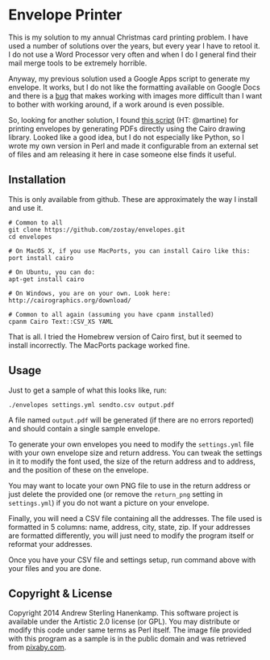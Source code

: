 # Envelope Printer

This is my solution to my annual Christmas card printing problem. I have used a
number of solutions over the years, but every year I have to retool it. I do not
use a Word Processor very often and when I do I general find their mail merge
tools to be extremely horrible.

Anyway, my previous solution used a Google Apps script to generate my envelope.
It works, but I do not like the formatting available on Google Docs and there is
a
[bug](https://code.google.com/p/google-apps-script-issues/issues/detail?id=1612)
that makes working with images more difficult than I want to bother with working
around, if a work around is even possible.

So, looking for another solution, I found [this
script](https://github.com/martine/envelope) (HT: @martine) for printing
envelopes by generating PDFs directly using the Cairo drawing library. Looked
like a good idea, but I do not especially like Python, so I wrote my own version
in Perl and made it configurable from an external set of files and am releasing
it here in case someone else finds it useful.

## Installation

This is only available from github. These are approximately the way I install
and use it.

    # Common to all
    git clone https://github.com/zostay/envelopes.git
    cd envelopes

    # On MacOS X, if you use MacPorts, you can install Cairo like this:
    port install cairo

    # On Ubuntu, you can do:
    apt-get install cairo

    # On Windows, you are on your own. Look here: http://cairographics.org/download/

    # Common to all again (assuming you have cpanm installed)
    cpanm Cairo Text::CSV_XS YAML

That is all. I tried the Homebrew version of Cairo first, but it seemed to
install incorrectly. The MacPorts package worked fine.

## Usage

Just to get a sample of what this looks like, run:

    ./envelopes settings.yml sendto.csv output.pdf

A file named `output.pdf` will be generated (if there are no errors reported)
and should contain a single sample envelope.

To generate your own envelopes you need to modify the `settings.yml` file with
your own envelope size and return address. You can tweak the settings in it to
modify the font used, the size of the return address and to address, and the
position of these on the envelope.

You may want to locate your own PNG file to use in the return address or just
delete the provided one (or remove the `return_png` setting in `settings.yml`)
if you do not want a picture on your envelope.

Finally, you will need a CSV file containing all the addresses. The file used is
formatted in 5 columns: name, address, city, state, zip. If your addresses are
formatted differently, you will just need to modify the program itself or
reformat your addresses.

Once you have your CSV file and settings setup, run command above with your
files and you are done.

## Copyright & License

Copyright 2014 Andrew Sterling Hanenkamp.  This software project is available
under the Artistic 2.0 license (or GPL). You may distribute or modify this code
under same terms as Perl itself. The image file provided with this program as a
sample is in the public domain and was retrieved from [pixaby.com](pixaby.com).
